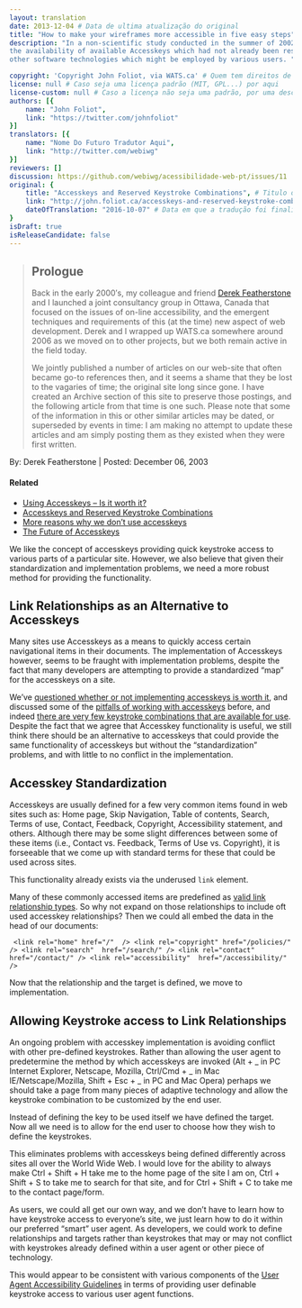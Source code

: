 ```yaml
---
layout: translation
date: 2013-12-04 # Data de ultima atualização do original
title: "How to make your wireframes more accessible in five easy steps" # Titulo traduzido
description: "In a non-scientific study conducted in the summer of 2002, we researched
the availability of available Accesskeys which had not already been reserved by various
other software technologies which might be employed by various users. "

copyright: 'Copyright John Foliot, via WATS.ca' # Quem tem direitos de cópia
license: null # Caso seja uma licença padrão (MIT, GPL...) por aqui
license-custom: null # Caso a licença não seja uma padrão, por uma descrição curta dela aqui
authors: [{
    name: "John Foliot",
    link: "https://twitter.com/johnfoliot"
}]
translators: [{
    name: "Nome Do Futuro Tradutor Aqui",
    link: "http://twitter.com/webiwg"
}]
reviewers: []
discussion: https://github.com/webiwg/acessibilidade-web-pt/issues/11
original: {
    title: "Accesskeys and Reserved Keystroke Combinations", # Titulo original, no idioma origial
    link: "http://john.foliot.ca/accesskeys-and-reserved-keystroke-combinations/", # Link para documento original
    dateOfTranslation: "2016-10-07" # Data em que a tradução foi finalizada
}
isDraft: true
isReleaseCandidate: false
---
```


> Prologue
> --------
>
> Back in the early 2000′s,
> my colleague and friend [Derek Featherstone](http://simplyaccessible.com/)
> and I launched a joint consultancy group in Ottawa,
> Canada that focused on the issues of on-line accessibility,
> and the emergent techniques and requirements of this (at the time) new aspect of web development.
> Derek and I wrapped up WATS.ca somewhere around 2006 as we moved on to other projects,
> but we both remain active in the field today.
>
> We jointly published a number of articles on our web-site that often became go-to references then,
> and it seems a shame that they be lost to the vagaries of time;
> the original site long since gone.
> I have created an Archive section of this site to preserve those postings,
> and the following article from that time is one such.
> Please note that some of the information in this or other similar articles may be dated,
> or superseded by events in time:
> I am making no attempt to update these articles and am simply posting them as they existed when they were first written.

By: Derek Featherstone | Posted: December 06, 2003

#### Related

-   [Using Accesskeys – Is it worth
    it?](//john.foliot.ca/using-accesskeys-is-it-worth-it/)
-   [Accesskeys and Reserved Keystroke
    Combinations](//john.foliot.ca/accesskeys-and-reserved-keystroke-combinations/)
-   [More reasons why we don’t use
    accesskeys](//john.foliot.ca/more-reasons-why-we-dont-use-accesskeys/)
-   [The Future of Accesskeys](//john.foliot.ca/the-future-of-accesskeys/)

We like the concept of accesskeys providing quick keystroke access to various
parts of a particular site. However, we also believe that given their
standardization and implementation problems, we need a more robust method for
providing the functionality.

Link Relationships as an Alternative to Accesskeys
--------------------------------------------------

Many sites use Accesskeys as a means to quickly access certain navigational
items in their documents. The implementation of Accesskeys however, seems to be
fraught with implementation problems, despite the fact that many developers are
attempting to provide a standardized “map” for the accesskeys on a site.

We’ve [questioned whether or not implementing accesskeys is worth
it](//john.foliot.ca/using-accesskeys-is-it-worth-it/), and discussed some of
the [pitfalls of working with
accesskeys](//john.foliot.ca/more-reasons-why-we-dont-use-accesskeys/) before,
and indeed [there are very few keystroke combinations that are available for
use](//john.foliot.ca/accesskeys-and-reserved-keystroke-combinations/). Despite
the fact that we agree that Accesskey functionality is useful, we still think
there should be an alternative to accesskeys that could provide the same
functionality of accesskeys but without the “standardization” problems, and with
little to no conflict in the implementation.

Accesskey Standardization
-------------------------

Accesskeys are usually defined for a few very common items found in web sites
such as: Home page, Skip Navigation, Table of contents, Search, Terms of use,
Contact, Feedback, Copyright, Accessibility statement, and others. Although
there may be some slight differences between some of these items (i.e., Contact
vs. Feedback, Terms of Use vs. Copyright), it is forseeable that we come up with
standard terms for these that could be used across sites.

This functionality already exists via the underused `link` element.

Many of these commonly accessed items are predefined as [valid link relationship
types](//www.w3.org/TR/html4/types.html#type-links). So why not expand on those
relationships to include oft used accesskey relationships? Then we could all
embed the data in the head of our documents:

` <link rel="home" href="/"  /> <link rel="copyright" href="/policies/" /> <link rel="search"  href="/search/" /> <link rel="contact"  href="/contact/" /> <link rel="accessibility"  href="/accessibility/" />`

Now that the relationship and the target is defined, we move to implementation.

Allowing Keystroke access to Link Relationships
-----------------------------------------------

An ongoing problem with accesskey implementation is avoiding conflict with other
pre-defined keystrokes. Rather than allowing the user agent to predetermine the
method by which accesskeys are invoked (Alt + \_ in PC Internet Explorer,
Netscape, Mozilla, Ctrl/Cmd + \_ in Mac IE/Netscape/Mozilla, Shift + Esc + \_ in
PC and Mac Opera) perhaps we should take a page from many pieces of adaptive
technology and allow the keystroke combination to be customized by the end user.

Instead of defining the key to be used itself we have defined the target. Now
all we need is to allow for the end user to choose how they wish to define the
keystrokes.

This eliminates problems with accesskeys being defined differently across sites
all over the World Wide Web. I would love for the ability to always make Ctrl +
Shift + H take me to the home page of the site I am on, Ctrl + Shift + S to take
me to search for that site, and for Ctrl + Shift + C to take me to the contact
page/form.

As users, we could all get our own way, and we don’t have to learn how to have
keystroke access to everyone’s site, we just learn how to do it within our
preferred “smart” user agent. As developers, we could work to define
relationships and targets rather than keystrokes that may or may not conflict
with keystrokes already defined within a user agent or other piece of
technology.

This would appear to be consistent with various components of the [User Agent
Accessibility Guidelines](//www.w3.org/TR/UAAG10/) in terms of providing user
definable keystroke access to various user agent functions.
